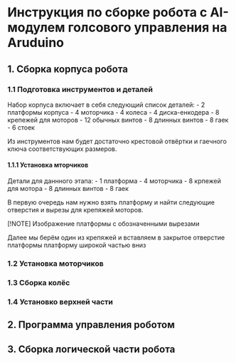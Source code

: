 # Инструкция по сборке робота с AI-модулем голсового управления на Aruduino
## 1. Сборка корпуса робота
### 1.1 Подготовка инструментов и деталей
  Набор корпуса включает в себя следующий список деталей:
    - 2 платформы корпуса
    - 4 моторчика
    - 4 колеса
    - 4 диска-енкодера
    - 8 крепежей для моторов
    - 12 обычных винтов
    - 8 длинных винтов
    - 8 гаек
    - 6 стоек

  Из инструментов нам будет достаточно крестовой отвёртки и гаечного ключа соответствующих размеров.
#### 1.1.1 Установка мторчиков
  Детали для даннного этапа:
    - 1 платформа
    - 4 моторчика
    - 8 крпежей для мотора
    - 8 длинных винтов
    - 8 гаек

  В первую очередь нам нужно взять платформу и найти следующие отверстия и вырезы для крепяжей моторов.
    
  [!NOTE]
  Изображение платформы с обозначенными вырезами
  
  Далее мы берём один из крепяжей и вставляем в закрытое отверстие платформы платформу широкой частью вниз
### 1.2 Установка моторчиков
### 1.3 Сборка колёс
### 1.4 Установко верхней части
## 2. Программа управления роботом
## 3. Сборка логической части робота

